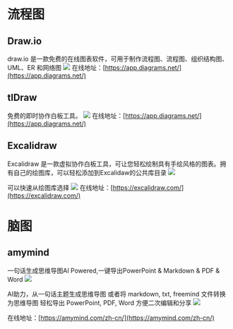 # 流程图
## Draw.io
draw.io 是一款免费的在线图表软件，可用于制作流程图、流程图、组织结构图、UML、ER 和网络图
![](https://foruda.gitee.com/images/1724217319559532249/10ccaca6_8031453.jpeg)
在线地址：[https://app.diagrams.net/](https://app.diagrams.net/)

## tlDraw
免费的即时协作白板工具。
![](https://foruda.gitee.com/images/1724218567480294040/66086619_8031453.jpeg)
在线地址：[https://app.diagrams.net/](https://app.diagrams.net/)


## Excalidraw
Excalidraw 是一款虚拟协作白板工具，可让您轻松绘制具有手绘风格的图表。拥有自己的绘图库，可以轻松添加到Excalidaw的公共库目录
![](https://foruda.gitee.com/images/1724216542375017194/dd1e2b02_8031453.jpeg)

可以快速从绘图库选择
![](https://foruda.gitee.com/images/1724216560179121610/7f00df70_8031453.jpeg)
 在线地址：[https://excalidraw.com/](https://excalidraw.com/)


# 脑图
 ## amymind
 一句话生成思维导图AI Powered,一键导出PowerPoint & Markdown & PDF & Word
![](https://foruda.gitee.com/images/1724219410930555814/d445e7fd_8031453.jpeg)

AI助力，从一句话主题生成思维导图
或者将 markdown, txt, freemind 文件转换为思维导图
轻松导出 PowerPoint, PDF, Word 方便二次编辑和分享
![](https://foruda.gitee.com/images/1724219437348959919/84974eae_8031453.jpeg)

在线地址：[https://amymind.com/zh-cn/](https://amymind.com/zh-cn/)

